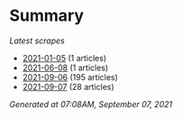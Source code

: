 # Summary
*Latest scrapes*
* [2021-01-05](https://github.com/nuuuwan/news_lk/blob/data/news_lk.2021-01-05.json) (1 articles)
* [2021-06-08](https://github.com/nuuuwan/news_lk/blob/data/news_lk.2021-06-08.json) (1 articles)
* [2021-09-06](https://github.com/nuuuwan/news_lk/blob/data/news_lk.2021-09-06.json) (195 articles)
* [2021-09-07](https://github.com/nuuuwan/news_lk/blob/data/news_lk.2021-09-07.json) (28 articles)

*Generated at 07:08AM, September 07, 2021*